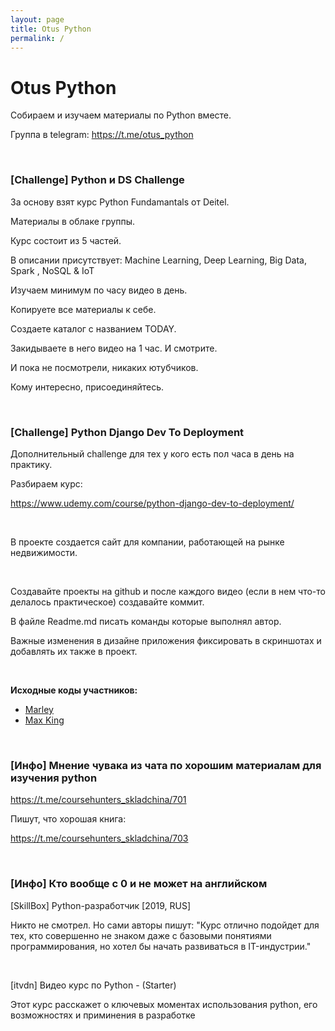 ```yaml
---
layout: page
title: Otus Python
permalink: /
---
```


# Otus Python

Собираем и изучаем материалы по Python вместе.

Группа в telegram: https://t.me/otus_python

<br/>

### [Challenge] Python и DS Challenge


За основу взят курс Python Fundamantals от Deitel.

Материалы в облаке группы.

Курс состоит из 5 частей.

В описании присутствует: Machine Learning, Deep Learning, Big Data, Spark , NoSQL & IoT

Изучаем минимум по часу видео в день.

Копируете все материалы к себе.

Создаете каталог с названием TODAY.

Закидываете в него видео на 1 час. И смотрите.

И пока не посмотрели, никаких ютубчиков.

Кому интересно, присоединяйтесь.


<br/>

### [Challenge] Python Django Dev To Deployment

Дополнительный challenge для тех у кого есть пол часа в день на практику.

Разбираем курс:

https://www.udemy.com/course/python-django-dev-to-deployment/

<br/>

В проекте создается сайт для компании, работающей на рынке недвижимости.

<br/>

Создавайте проекты на github и после каждого видео (если в нем что-то делалось практическое) создавайте коммит.


В файле Readme.md писать команды которые выполнял автор.

Важные изменения в дизайне приложения фиксировать в скриншотах и добавлять их также в проект.


<br/>

**Исходные коды участников:**

<ul>
  <li><a href="https://bitbucket.org/marley-python/python-django-dev-to-deployment/src/master/">Marley</a></li>
  <li><a href="https://github.com/snake-15/udemy_django">Max King</a></li>
</ul>


<br/>

### [Инфо] Мнение чувака из чата по хорошим материалам для изучения python

https://t.me/coursehunters_skladchina/701

Пишут, что хорошая книга:

https://t.me/coursehunters_skladchina/703


<br/>

### [Инфо] Кто вообще с 0 и не может на английском

[SkillBox] Python-разработчик [2019, RUS]

Никто не смотрел. 
Но сами авторы пишут: "Курс отлично подойдет для тех, кто совершенно не знаком даже с базовыми понятиями программирования, но хотел бы начать развиваться в IT-индустрии."

<br/>


[itvdn] Видео курс по Python - (Starter)

Этот курс расскажет о ключевых моментах использования python, его возможностях и приминения в разработке